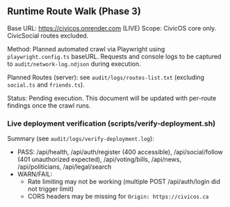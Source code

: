 ## Runtime Route Walk (Phase 3)

Base URL: https://civicos.onrender.com (LIVE)
Scope: CivicOS core only. CivicSocial routes excluded.

Method: Planned automated crawl via Playwright using `playwright.config.ts` baseURL. Requests and console logs to be captured to `audit/network-log.ndjson` during execution.

Planned Routes (server): see `audit/logs/routes-list.txt` (excluding `social.ts` and `friends.ts`).

Status: Pending execution. This document will be updated with per-route findings once the crawl runs.

### Live deployment verification (scripts/verify-deployment.sh)
Summary (see `audit/logs/verify-deployment.log`):
- PASS: /api/health, /api/auth/register (400 accessible), /api/social/follow (401 unauthorized expected), /api/voting/bills, /api/news, /api/politicians, /api/legal/search
- WARN/FAIL:
  - Rate limiting may not be working (multiple POST /api/auth/login did not trigger limit)
  - CORS headers may be missing for `Origin: https://civicos.ca`



